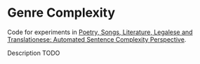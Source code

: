 # Genre Complexity

Code for experiments in [Poetry, Songs, Literature, Legalese and Translationese: Automated Sentence Complexity Perspective](https://github.com/zouharvi/genre-complexity/raw/main/meta/automated_sentence_complexity_perspective.pdf).

Description TODO
